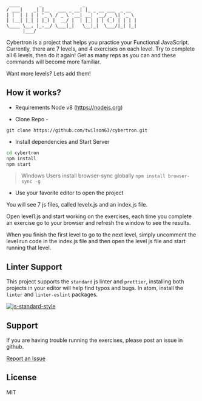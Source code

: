 <pre><code>
 ____       _               _
/ ___|    _| |__   ___ _ __| |_ _ __ ___  _ __
| |  | | | | '_ \ / _ \ '__| __| '__/ _ \| '_ \
| |__| |_| | |_) |  __/ |  | |_| | | (_) | | | |
\____ \__, |_.__/ \___|_|   \__|_|  \___/|_| |_|
      |___/
</code></pre>

Cybertron is a project that helps you practice your Functional JavaScript.
Currently, there are 7 levels, and 4 exercises on each level. Try to complete
all 6 levels, then do it again! Get as many reps as you can and these commands
will become more familiar.

Want more levels? Lets add them!

## How it works?

* Requirements Node v8 (https://nodejs.org)

- Clone Repo -

`git clone https://github.com/twilson63/cybertron.git`

* Install dependencies and Start Server

```sh
cd cybertron
npm install
npm start
```

> Windows Users install browser-sync globally
> `npm install browser-sync -g`

* Use your favorite editor to open the project

You will see 7 js files, called levelx.js and an index.js file.

Open level1.js and start working on the exercises, each time you complete an
exercise go to your browser and refresh the window to see the results.

When you finish the first level to go to the next level, simply uncomment the
level run code in the index.js file and then open the level js file and start
running that level.

## Linter Support

This project supports the `standard` js linter and `prettier`, installing both
projects in your editor will help find typos and bugs. In atom, install the
`linter` and `linter-eslint` packages.

[![js-standard-style](https://cdn.rawgit.com/feross/standard/master/badge.svg)](http://standardjs.com)

## Support

If you are having trouble running the exercises, please post an issue in github.

[Report an Issue](/twilson63/cybertron/issues)

## License

MIT
